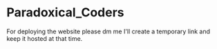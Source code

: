 # Paradoxical_Coders
For deploying the website please dm me
I'll create a temporary link and keep it hosted at that time.
